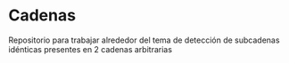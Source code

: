# Cadenas
Repositorio para trabajar alrededor del tema de detección de subcadenas idénticas presentes en 2 cadenas arbitrarias
